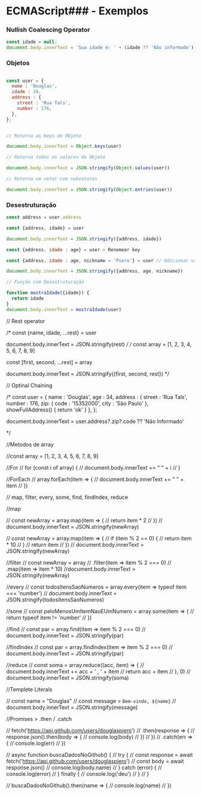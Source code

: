 # ECMAScript### - Exemplos

### Nullish Coalescing Operator

```javascript
const idade = null;
document.body.innerText = 'Sua idade é: ' + (idade ?? 'Não informado')
```

### Objetos

```javascript

const user = {
  name : 'Douglas',
  idade : 34,
  address : {
    street : 'Rua Tals',
    number : 176,
  },
};


// Retorna as keys do Objeto

document.body.innerText = Object.keys(user)

// Retorna todos os valores do Objeto

document.body.innerText = JSON.stringify(Object.values(user))

// Retorna um vetor com subvetores

document.body.innerText = JSON.stringify(Object.entries(user))

```

### Desestruturação

```javascript
const address = user.address

const {address, idade} = user

document.body.innerText = JSON.stringify({address, idade})

const {address, idade : age} = user > Renomear key

const {address, idade : age, nickname = 'Piero'} = user // Adicionar valor padrão a uma nova key

document.body.innerText = JSON.stringify({address, age, nickname})

// Função com Desestruturação

function mostraIdade({idade}) {
  return idade
}
document.body.innerText = mostraIdade(user)
```

// Rest operator

/*
const {name, idade, ...rest} = user

document.body.innerText = JSON.stringify(rest)
*/
/*
const array = [1, 2, 3, 4, 5, 6, 7, 8, 9]

const [first, second, ...rest] = array

document.body.innerText = JSON.stringify({first, second, rest})
*/

// Optinal Chaining

/*
const user = {
  name : 'Douglas',
  age : 34,
  address : {
    street : 'Rua Tals',
    number : 176,
      zip: {
        code : '15352000',
        city : 'São Paulo'
      },
      showFullAddress() {
        return 'ok'
      }
  },
};

document.body.innerText = user.address?.zip?.code ?? 'Não Informado'

*/

//Metodos de array

//const array = [1, 2, 3, 4, 5, 6, 7, 8, 9]

//For
// for (const i of array) {
//   document.body.innerText += " " + i 
// }

//ForEach
// array.forEach(item => {
//   document.body.innerText += " " + item 
// })

// map, filter, every, some, find, findIndex, reduce


//map

// const newArray = array.map(item => {
//   return item * 2
// })
// document.body.innerText = JSON.stringify(newArray)

// const newArray = array.map(item => {
//   if (item % 2 == 0) {
//     return item * 10
//   }
//     return item
// })
// document.body.innerText = JSON.stringify(newArray)

//filter
// const newArray = array
//   .filter(item => item % 2 === 0)
//   .map(item => item * 10)
//document.body.innerText = JSON.stringify(newArray)

//every
// const todosItensSaoNumeros = array.every(item => typeof item === 'number')
// document.body.innerText = JSON.stringify(todosItensSaoNumeros)

//sone
// const peloMenosUmItemNaoEUmNumero = array.some(item => {
//   return typeof item != 'number'
// })

//find
// const par = array.find(item => item % 2 === 0)
// document.body.innerText = JSON.stringify(par)

//findIndex
// const par = array.findIndex(item => item % 2 === 0)
// document.body.innerText = JSON.stringify(par)

//reduce
// const soma = array.reduce((acc, item) => {
//   document.body.innerText += acc + ' , ' + item 
//   return acc + item
// }, 0)
// document.body.innerText = JSON.stringify(soma)

//Templete Literals

// const name = "Douglas"
// const message = `Bem-vindo, ${name}`
// document.body.innerText = JSON.stringify(message)

//Promises > .then / .catch

// fetch('https://api.github.com/users/douglaspiero')
//   .then(response => {
//     response.json().then(body => {
//       console.log(body)
//     })
//   })
//   .catch(err => {
//     console.log(err)
// })

// async function buscaDadosNoGithub() {
//   try {
//     const response = await fetch('https://api.github.com/users/douglaspiero')
//     const body = await response.json()
//     console.log(body.name) 
//   } catch (error) {
//     console.log(error)
//   } finally {
//     console.log('deu')
//   }
// }

// buscaDadosNoGithub().then(name => {
//   console.log(name)
// })






